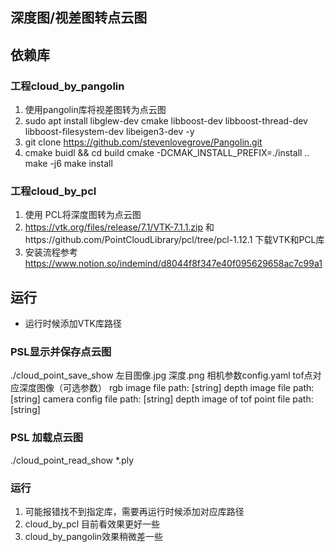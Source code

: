 ## 深度图/视差图转点云图
## 依赖库
###  工程cloud_by_pangolin
1. 使用pangolin库将视差图转为点云图
2. sudo apt install libglew-dev cmake libboost-dev libboost-thread-dev libboost-filesystem-dev libeigen3-dev -y
3. git clone https://github.com/stevenlovegrove/Pangolin.git
4. cmake buidl && cd build
   cmake -DCMAK_INSTALL_PREFIX=./install ..
   make -j6
   make install 
### 工程cloud_by_pcl
1. 使用 PCL将深度图转为点云图
2. https://vtk.org/files/release/7.1/VTK-7.1.1.zip 和https://github.com/PointCloudLibrary/pcl/tree/pcl-1.12.1 下载VTK和PCL库
3. 安装流程参考 https://www.notion.so/indemind/d8044f8f347e40f095629658ac7c99a1

## 运行
 - 运行时候添加VTK库路径
### PSL显示并保存点云图
./cloud_point_save_show 左目图像.jpg  深度.png 相机参数config.yaml tof点对应深度图像（可选参数）
rgb image file path: [string]
depth image file path: [string]
camera config file path: [string]
depth image of tof point file path: [string]

### PSL 加载点云图
./cloud_point_read_show  *.ply
### 运行
1. 可能报错找不到指定库，需要再运行时候添加对应库路径
2. cloud_by_pcl 目前看效果更好一些
3. cloud_by_pangolin效果稍微差一些